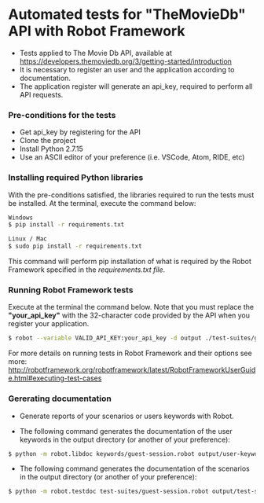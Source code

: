 # Automated tests for "TheMovieDb" API with Robot Framework
- Tests applied to The Movie Db API, available at https://developers.themoviedb.org/3/getting-started/introduction
- It is necessary to register an user and the application according to documentation.
- The application register will generate an api_key, required to perform all API requests.

### Pre-conditions for the tests
- Get api_key by registering for the API
- Clone the project
- Install Python 2.7.15
- Use an ASCII editor of your preference (i.e. VSCode, Atom, RIDE, etc)</br>

### Installing required Python libraries
With the pre-conditions satisfied, the libraries required to run the tests must be installed. At the terminal, execute the command below:
```sh
Windows
$ pip install -r requirements.txt
```
```sh
Linux / Mac
$ sudo pip install -r requirements.txt
```
This command will perform pip installation of what is required by the Robot Framework specified in the <i>requirements.txt file</i>.</br>

### Running Robot Framework tests
Execute at the terminal the command below. Note that you must replace the <b>"your_api_key"</b> with the 32-character code provided by the API when you register your application.
```sh
$ robot --variable VALID_API_KEY:your_api_key -d output ./test-suites/guest-session.robot
```
For more details on running tests in Robot Framework and their options see more: http://robotframework.org/robotframework/latest/RobotFrameworkUserGuide.html#executing-test-cases

### Gererating documentation
- Generate reports of your scenarios or users keywords with Robot.

- The following command generates the documentation of the user keywords in the output directory (or another of your preference):
```sh
$ python -m robot.libdoc keywords/guest-session.robot output/user-keywords-documentation.html
```
- The following command generates the documentation of the scenarios in the output directory (or another of your preference):
```sh
$ python -m robot.testdoc test-suites/guest-session.robot output/test-suite-documentation.html
```

